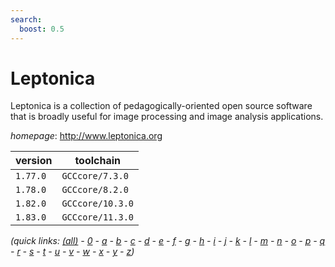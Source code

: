 ```yaml
---
search:
  boost: 0.5
---
```

# Leptonica

Leptonica is a collection of pedagogically-oriented open source software  that is broadly useful for image processing and image analysis applications.

*homepage*: <http://www.leptonica.org>

version | toolchain
--------|----------
``1.77.0`` | ``GCCcore/7.3.0``
``1.78.0`` | ``GCCcore/8.2.0``
``1.82.0`` | ``GCCcore/10.3.0``
``1.83.0`` | ``GCCcore/11.3.0``


*(quick links: [(all)](../index.md) - [0](../0/index.md) - [a](../a/index.md) - [b](../b/index.md) - [c](../c/index.md) - [d](../d/index.md) - [e](../e/index.md) - [f](../f/index.md) - [g](../g/index.md) - [h](../h/index.md) - [i](../i/index.md) - [j](../j/index.md) - [k](../k/index.md) - [l](../l/index.md) - [m](../m/index.md) - [n](../n/index.md) - [o](../o/index.md) - [p](../p/index.md) - [q](../q/index.md) - [r](../r/index.md) - [s](../s/index.md) - [t](../t/index.md) - [u](../u/index.md) - [v](../v/index.md) - [w](../w/index.md) - [x](../x/index.md) - [y](../y/index.md) - [z](../z/index.md))*

